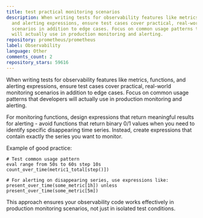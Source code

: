 ```yaml
---
title: test practical monitoring scenarios
description: When writing tests for observability features like metrics, functions,
  and alerting expressions, ensure test cases cover practical, real-world monitoring
  scenarios in addition to edge cases. Focus on common usage patterns that developers
  will actually use in production monitoring and alerting.
repository: prometheus/prometheus
label: Observability
language: Other
comments_count: 2
repository_stars: 59616
---
```


When writing tests for observability features like metrics, functions, and alerting expressions, ensure test cases cover practical, real-world monitoring scenarios in addition to edge cases. Focus on common usage patterns that developers will actually use in production monitoring and alerting.

For monitoring functions, design expressions that return meaningful results for alerting - avoid functions that return binary 0/1 values when you need to identify specific disappearing time series. Instead, create expressions that contain exactly the series you want to monitor.

Example of good practice:
```
# Test common usage pattern
eval range from 50s to 60s step 10s count_over_time(metric1_total[step()])

# For alerting on disappearing series, use expressions like:
present_over_time(some_metric[1h]) unless present_over_time(some_metric[5m])
```

This approach ensures your observability code works effectively in production monitoring scenarios, not just in isolated test conditions.